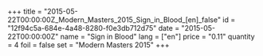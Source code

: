 +++
title = "2015-05-22T00:00:00Z_Modern_Masters_2015_Sign_in_Blood_[en]_false"
id = "12f94c5a-684e-4a48-8280-f0e3db712d75"
date = "2015-05-22T00:00:00Z"
name = "Sign in Blood"
lang = ["en"]
price = "0.11"
quantity = 4
foil = false
set = "Modern Masters 2015"
+++
